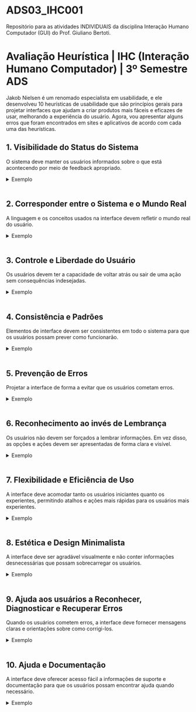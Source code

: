 # ADS03_IHC001
Repositório para as atividades INDIVIDUAIS da disciplina Interação Humano Computador (GUI) do Prof. Giuliano Bertoti.


<h1 align="">Avaliação Heurística | IHC (Interação Humano Computador) | 3º Semestre ADS</h1>

<div align="">

Jakob Nielsen é um renomado especialista em usabilidade, e ele desenvolveu 10 heurísticas de usabilidade que são princípios gerais para projetar interfaces que ajudam a criar produtos mais fáceis e eficazes de usar, melhorando a experiência do usuário. Agora, vou apresentar alguns erros que foram encontrados em sites e aplicativos de acordo com cada uma das heurísticas.


<h2>1. Visibilidade do Status do Sistema</h2>

O sistema deve manter os usuários informados sobre o que está acontecendo por meio de feedback apropriado.

<details>
<summary>Exemplo</summary>
Na figura abaixo, observamos o aplicativo São José Viva carregando opções, contudo, não há indicação do tempo restante para a conclusão. A interface exibe apenas um círculo em movimento, deixando o usuário sem informações sobre a estimativa de tempo para o carregamento completo da página.

![01_heuristica](https://github.com/ClaudiaCBS/ADS03_IHC001/assets/112169639/54e21260-b9b1-4f8b-aa6c-a518ba31a48d)

</details>

<br>

<h2>2. Corresponder entre o Sistema e o Mundo Real</h2>

A linguagem e os conceitos usados na interface devem refletir o mundo real do usuário.

<details>
<summary>Exemplo</summary>
Na figura abaixo, um link fornecido no Discord resulta no erro 404. Infelizmente, esse código de erro não fornece informações claras para o usuário, deixando-o sem compreender a natureza do problema.

![02_heuristica](https://github.com/ClaudiaCBS/ADS03_IHC001/assets/112169639/08e05e67-9ea0-446e-8b2e-6b59962af17b)

</details>

<br>

<h2>3. Controle e Liberdade do Usuário</h2>

Os usuários devem ter a capacidade de voltar atrás ou sair de uma ação sem consequências indesejadas.

<details>
<summary>Exemplo</summary>
Na figura abaixo, podemos ver que ao entrar em um jogo no aplicativo Plato, observa-se que o usuário enfrenta dificuldades para sair do jogo. Mesmo após clicar na opção de saída, a interface ainda indica que o usuário permanece dentro do jogo, impedindo-o de decidir livremente quando deseja encerrar sua participação em uma partida.

![03_heuristica](https://github.com/ClaudiaCBS/ADS03_IHC001/assets/112169639/bc7d462e-be96-411d-8607-d8e585c158d0)

</details>

<br>

<h2>4. Consistência e Padrões</h2>

Elementos de interface devem ser consistentes em todo o sistema para que os usuários possam prever como funcionarão.

<details>
<summary>Exemplo</summary>
Na figura abaixo, podemos ver que os botões para fechar as propagandas exibem estilos e posições diferentes do padrão, o que pode gerar confusão e dificultar a compreensão por parte do usuário.

![04_heuristica](https://github.com/ClaudiaCBS/ADS03_IHC001/assets/112169639/7fdeaf40-c097-45d5-8245-770bb9ac0816)

</details>

<br>

<h2>5. Prevenção de Erros</h2>

Projetar a interface de forma a evitar que os usuários cometam erros.

<details>
<summary>Exemplo</summary>
Na figura abaixo, podemos ver que a propaganda do aplicativo exibe duas alternativas para fechamento, sendo que apenas uma delas efetivamente encerra o aplicativo. Essa discrepância pode induzir o usuário ao equívoco, levando-o a clicar na opção incorreta.

![05_heuristica](https://github.com/ClaudiaCBS/ADS03_IHC001/assets/112169639/e19468ad-2d74-4ff4-8ac4-9323c96032d3)
</details>

<br>

<h2>6. Reconhecimento ao invés de Lembrança</h2>

Os usuários não devem ser forçados a lembrar informações. Em vez disso, as opções e ações devem ser apresentadas de forma clara e visível.

<details>
<summary>Exemplo</summary>
Na figura abaixo, podemos ver que o programa Excel exibe uma sequência considerável de etapas para salvar um arquivo, tornando esse procedimento suscetível a ser esquecido pelo usuário.

![06a_heuristica](https://github.com/ClaudiaCBS/ADS03_IHC001/assets/112169639/5731aa96-4586-4e70-a504-55a12b6dff97)
<br>
![06b_heuristica](https://github.com/ClaudiaCBS/ADS03_IHC001/assets/112169639/cf598f01-2109-4a88-8675-9a22e905c3a8)

</details>

<br>

<h2>7. Flexibilidade e Eficiência de Uso</h2>

A interface deve acomodar tanto os usuários iniciantes quanto os experientes, permitindo atalhos e ações mais rápidas para os usuários mais experientes.

<details>
<summary>Exemplo</summary>
Na figura abaixo

![07_heuristica](https://github.com/ClaudiaCBS/ADS03_IHC001/assets/112169639/ead02b5c-01b1-4825-b5b7-3db1dd5e5cc2)

</details>

<br>

<h2>8. Estética e Design Minimalista</h2>

A interface deve ser agradável visualmente e não conter informações desnecessárias que possam sobrecarregar os usuários. 

<details>
<summary>Exemplo</summary>
Na figura abaixo, podemos ver que o site está repleto de propagandas, o que compromete a experiência do usuário, tornando o site poluído visualmente e a visita desagradável.

![08a_heuristica](https://github.com/ClaudiaCBS/ADS03_IHC001/assets/112169639/3331da9e-efee-475f-a409-6c8fbcb71ba3)

</details>

<br>

<h2>9. Ajuda aos usuários a Reconhecer, Diagnosticar e Recuperar Erros</h2>

Quando os usuários cometem erros, a interface deve fornecer mensagens claras e orientações sobre como corrigi-los.

<details>
<summary>Exemplo</summary>
Na figura abaixo, podemos ver o programa AVL, utilizado para análise aerodinâmica de aeronaves. Para iniciar o processo, é necessário carregar um arquivo com extensão ".avl" contendo informações cruciais sobre a aeronave. No entanto, em casos de erro na descrição dessas informações, o programa limita-se a exibir uma mensagem genérica de erro, sem fornecer detalhes sobre a localização específica do arquivo que necessita correção.

![09_heuristica](https://github.com/ClaudiaCBS/ADS03_IHC001/assets/112169639/f8a4c3a4-9751-46dc-8b99-7cb596ce134d)

</details>

<br>

<h2>10. Ajuda e Documentação</h2>

A interface deve oferecer acesso fácil a informações de suporte e documentação para que os usuários possam encontrar ajuda quando necessário.

<details>
<summary>Exemplo</summary>
Na figura acima, podemos ver..
  
![Heuristica 10](https://github.com/MateusdiSousa/Bertoti/assets/111647763/ac0fbf4b-3d35-4976-a707-e915610ea380)

</details>

<br>

